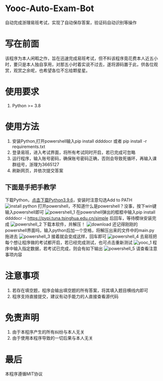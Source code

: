 # Yooc-Auto-Exam-Bot
自动完成浙理易班考试，实现了自动保存答案，验证码自动识别等操作
# 写在前面
该程序为本人闲暇之作，旨在迅速完成易班考试，但不料该程序竟花费本人近五小时，要只是本人独自享用，对那五小时着实说不过去，遂将源码置于此，供各位观赏，观赏之余呢，也希望各位不忘给颗星星。

# 使用要求
1. Python >= 3.8

# 使用方法
1. 安装Python,打开powershell输入pip install ddddocr 或者 pip install -r requirements.txt
2. 登录易班，进入考试界面，将所有考试同时开启，若已完成可忽略
3. 运行程序，输入账号密码，确保账号密码正确，否则会导致死循环，再输入课群组号，浙理为3665127
4. 刷新网页，并依次提交答案
## 下面是手把手教学
下载Python，[点击下载Python3.9.6](https://www.python.org/ftp/python/3.9.6/python-3.9.6-amd64.exe)，安装时注意勾选Add to PATH
![install python](https://user-images.githubusercontent.com/53895652/129552654-b17ec7c5-db08-4612-880a-9d69779c719e.png)
打开powershell，不知道什么是powershell？没事，按下win键输入powershell即可
![powershell_1](https://user-images.githubusercontent.com/53895652/129552846-68d04087-c42d-4632-bcff-eb19d3166515.png)
在powershell弹出的框框中输入pip install ddddocr -i https://pypi.tuna.tsinghua.edu.cn/simple 后回车，等待模块安装完成
![powershell_2](https://user-images.githubusercontent.com/53895652/129553029-7e4b23e9-16f1-44bb-88f6-84fa0bf1f9c9.png)
下载本软件，并解压！
![download](https://user-images.githubusercontent.com/53895652/129553218-9d53e6ba-4e0e-46bf-8af5-1085a2381791.png)
还记得刚刚的powershell界面吗，输入python后加一个空格，将解压出来的文件中的main.py拖进去
![powershell_3](https://user-images.githubusercontent.com/53895652/129553475-8bb36d8f-85e6-402b-955e-5d0340b64be6.png)
接着就会变成这样，回车即可
![powershell_4](https://user-images.githubusercontent.com/53895652/129553512-1401d4d2-6158-4367-ab3c-e7d0db2c80bc.png)
去易班把每个想让程序做的考试都开启，若已经完成测试，也可点击重新测试
![yooc_1](https://user-images.githubusercontent.com/53895652/129553711-7276da74-f850-41b8-a53d-5620a0be7cb2.png)
程序中输入指定数据，若考试已完成，则会有如下输出
![powershell_5](https://user-images.githubusercontent.com/53895652/129553973-2a401698-d8c9-4e5a-9524-ad41621c675c.png)
请查看注意事项内容

# 注意事项
1. 若存在填空题，程序会输出填空题的所有答案，将其填入题目横线内即可
2. 程序支持直接提交，建议有动手能力的人直接查看源代码

# 免责声明
1. 由于本程序产生的所有纠纷与本人无关
2. 由于使用本程序导致的一切后果与本人无关

# 最后
本程序遵循MIT协议
